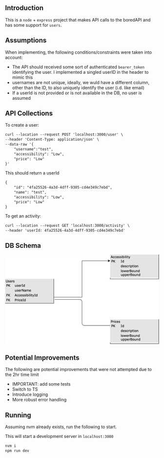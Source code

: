 
## Introduction
This is a `node` + `express` project that makes API calls to the boredAPI and has some support for `users`.

## Assumptions
When implementing, the following conditions/constraints were taken into account:
 * The API should received some sort of authenticated `bearer_token` identifying the user. I implemented a singled userID in the header to mimic this
 * usernames are not unique, ideally, we wuld have a different column, other than the ID, to also uniquely identify the user (i.d. like email)
 * If a userId is not provided or is not available in the DB, no user is assumed

## API Collections
To create a user:
```
curl --location --request POST 'localhost:3000/user' \
--header 'Content-Type: application/json' \
--data-raw '{
    "username":"test",
    "accessibility": "Low",
    "price": "Low"
}'
```

This should return a userId
```
{
    "id": "4fa25526-4a3d-4dff-9305-cd4e349c7ebd",
    "name": "test",
    "accessibility": "Low",
    "price": "Low"
}
```


To get an activity:
```
curl --location --request GET 'localhost:3000/activity' \
--header 'userId: 4fa25526-4a3d-4dff-9305-cd4e349c7ebd'
```

## DB Schema
![Db Schema](./diagrams/schema.png)


## Potential Improvements
The following are potential improvements that were not attempted due to the 2hr time limit

 * IMPORTANT: add some tests
 * Switch to TS
 * Introduce logging
 * More robust error handling


## Running
Assuming nvm already exists, run the following to start. 

This will start a development server in `localhost:3000`

```
nvm i
npm run dev
```

